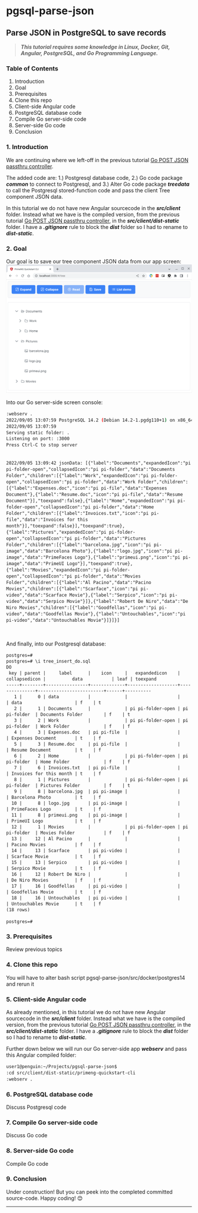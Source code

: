 # pgsql-parse-json

## Parse JSON in PostgreSQL to save records

> ***This tutorial requires some knowledge in Linux, Docker, Git, Angular, PostgreSQL, and Go Programming Language.***

### Table of Contents
1. Introduction
2. Goal
3. Prerequisites
4. Clone this repo
5. Client-side Angular code
6. PostgreSQL database code
7. Compile Go server-side code
8. Server-side Go code
9. Conclusion

### 1. Introduction

We are continuing where we left-off in the previous tutorial [Go POST JSON passthru controller](https://github.com/cydriclopez/go-post-json-passthru).

The added code are: 1.) Postgresql database code, 2.) Go code package ***common*** to connect to Postgresql, and 3.) Alter Go code package ***treedata*** to call the Postgresql stored-function code and pass the client Tree component JSON data.

In this tutorial we do not have new Angular sourcecode in the ***src/client*** folder. Instead what we have is the compiled version, from the previous tutorial [Go POST JSON passthru controller](https://github.com/cydriclopez/go-post-json-passthru), in the ***src/client/dist-static*** folder. I have a ***.gitignore*** rule to block the ***dist*** folder so I had to rename to ***dist-static***.


### 2. Goal

Our goal is to save our tree component JSON data from our app screen:
<br/>
<kbd><img src="images/primeng-tree-demo2.png" width="650"/></kbd>
<br/>

Into our Go server-side screen console:
<br/>
```bash
:webserv .
2022/09/05 13:07:59 PostgreSQL 14.2 (Debian 14.2-1.pgdg110+1) on x86_64-pc-linux-gnu, compiled by gcc (Debian 10.2.1-6) 10.2.1 20210110, 64-bit
2022/09/05 13:07:59
Serving static folder: .
Listening on port: :3000
Press Ctrl-C to stop server
```
<code>
2022/09/05 13:09:42 jsonData: [{"label":"Documents","expandedIcon":"pi pi-folder-open","collapsedIcon":"pi pi-folder","data":"Documents Folder","children":[{"label":"Work","expandedIcon":"pi pi-folder-open","collapsedIcon":"pi pi-folder","data":"Work Folder","children":[{"label":"Expenses.doc","icon":"pi pi-file","data":"Expenses Document"},{"label":"Resume.doc","icon":"pi pi-file","data":"Resume Document"}],"toexpand":false},{"label":"Home","expandedIcon":"pi pi-folder-open","collapsedIcon":"pi pi-folder","data":"Home Folder","children":[{"label":"Invoices.txt","icon":"pi pi-file","data":"Invoices for this month"}],"toexpand":false}],"toexpand":true},{"label":"Pictures","expandedIcon":"pi pi-folder-open","collapsedIcon":"pi pi-folder","data":"Pictures Folder","children":[{"label":"barcelona.jpg","icon":"pi pi-image","data":"Barcelona Photo"},{"label":"logo.jpg","icon":"pi pi-image","data":"PrimeFaces Logo"},{"label":"primeui.png","icon":"pi pi-image","data":"PrimeUI Logo"}],"toexpand":true},{"label":"Movies","expandedIcon":"pi pi-folder-open","collapsedIcon":"pi pi-folder","data":"Movies Folder","children":[{"label":"Al Pacino","data":"Pacino Movies","children":[{"label":"Scarface","icon":"pi pi-video","data":"Scarface Movie"},{"label":"Serpico","icon":"pi pi-video","data":"Serpico Movie"}]},{"label":"Robert De Niro","data":"De Niro Movies","children":[{"label":"Goodfellas","icon":"pi pi-video","data":"Goodfellas Movie"},{"label":"Untouchables","icon":"pi pi-video","data":"Untouchables Movie"}]}]}]
</code>
<br/>
<br/>

And finally, into our Postgresql database:
```
postgres=#
postgres=# \i tree_insert_do.sql
DO
 key | parent |     label      |    icon     |   expandedicon    | collapsedicon |          data           | leaf | toexpand
-----+--------+----------------+-------------+-------------------+---------------+-------------------------+------+----------
   1 |      0 | data           |             |                   |               | data                    | f    | t
   2 |      1 | Documents      |             | pi pi-folder-open | pi pi-folder  | Documents Folder        | f    | t
   3 |      2 | Work           |             | pi pi-folder-open | pi pi-folder  | Work Folder             | f    | f
   4 |      3 | Expenses.doc   | pi pi-file  |                   |               | Expenses Document       | t    | f
   5 |      3 | Resume.doc     | pi pi-file  |                   |               | Resume Document         | t    | f
   6 |      2 | Home           |             | pi pi-folder-open | pi pi-folder  | Home Folder             | f    | f
   7 |      6 | Invoices.txt   | pi pi-file  |                   |               | Invoices for this month | t    | f
   8 |      1 | Pictures       |             | pi pi-folder-open | pi pi-folder  | Pictures Folder         | f    | t
   9 |      8 | barcelona.jpg  | pi pi-image |                   |               | Barcelona Photo         | t    | f
  10 |      8 | logo.jpg       | pi pi-image |                   |               | PrimeFaces Logo         | t    | f
  11 |      8 | primeui.png    | pi pi-image |                   |               | PrimeUI Logo            | t    | f
  12 |      1 | Movies         |             | pi pi-folder-open | pi pi-folder  | Movies Folder           | f    | f
  13 |     12 | Al Pacino      |             |                   |               | Pacino Movies           | f    | f
  14 |     13 | Scarface       | pi pi-video |                   |               | Scarface Movie          | t    | f
  15 |     13 | Serpico        | pi pi-video |                   |               | Serpico Movie           | t    | f
  16 |     12 | Robert De Niro |             |                   |               | De Niro Movies          | f    | f
  17 |     16 | Goodfellas     | pi pi-video |                   |               | Goodfellas Movie        | t    | f
  18 |     16 | Untouchables   | pi pi-video |                   |               | Untouchables Movie      | t    | f
(18 rows)

postgres=#
```

### 3. Prerequisites

Review previous topics

### 4. Clone this repo

You will have to alter bash script
pgsql-parse-json/src/docker/postgres14 and rerun it

### 5. Client-side Angular code

As already mentioned, in this tutorial we do not have new Angular sourcecode in the ***src/client*** folder. Instead what we have is the compiled version, from the previous tutorial [Go POST JSON passthru controller](https://github.com/cydriclopez/go-post-json-passthru), in the ***src/client/dist-static*** folder. I have a ***.gitignore*** rule to block the ***dist*** folder so I had to rename to ***dist-static***.

Further down below we will run our Go server-side app ***webserv*** and pass this Angular compiled folder:

```bash
user1@penguin:~/Projects/pgsql-parse-json$
:cd src/client/dist-static/primeng-quickstart-cli
:webserv .
```


### 6. PostgreSQL database code

Discuss Postgresql code

### 7. Compile Go server-side code

Discuss Go code

### 8. Server-side Go code

Compile Go code

### 9. Conclusion


Under construction!
But you can peek into the completed committed source-code.
Happy coding! 😊

---
